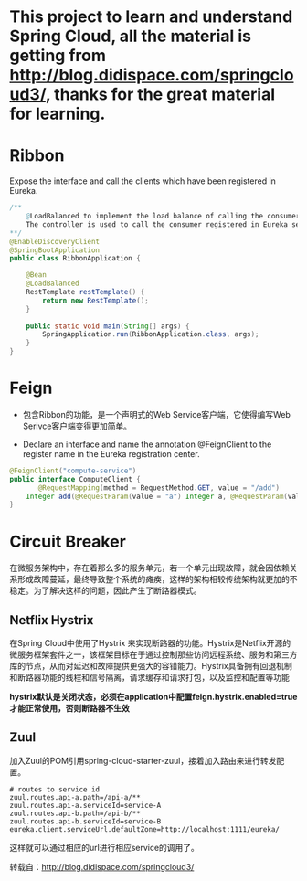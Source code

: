 # This project to learn and understand Spring Cloud, all the material is getting from http://blog.didispace.com/springcloud3/, thanks for the great material for learning.

# Ribbon
Expose the interface and call the clients which have been registered in Eureka.
```java
/** 
    @LoadBalanced to implement the load balance of calling the consumer.
    The controller is used to call the consumer registered in Eureka server. The load balance is auto implemented.
**/
@EnableDiscoveryClient
@SpringBootApplication
public class RibbonApplication {

	@Bean
	@LoadBalanced
	RestTemplate restTemplate() {
		return new RestTemplate();
	}
	
	public static void main(String[] args) {
		SpringApplication.run(RibbonApplication.class, args);
	}
}

```


# Feign
* 包含Ribbon的功能，是一个声明式的Web Service客户端，它使得编写Web Serivce客户端变得更加简单。

* Declare an interface and name the annotation @FeignClient to the register name in the Eureka registration center.

```java
@FeignClient("compute-service")
public interface ComputeClient {
       @RequestMapping(method = RequestMethod.GET, value = "/add")
    Integer add(@RequestParam(value = "a") Integer a, @RequestParam(value = "b") Integer b);
}
```

# Circuit Breaker
在微服务架构中，存在着那么多的服务单元，若一个单元出现故障，就会因依赖关系形成故障蔓延，最终导致整个系统的瘫痪，这样的架构相较传统架构就更加的不稳定。为了解决这样的问题，因此产生了断路器模式。

## Netflix Hystrix
在Spring Cloud中使用了Hystrix 来实现断路器的功能。Hystrix是Netflix开源的微服务框架套件之一，该框架目标在于通过控制那些访问远程系统、服务和第三方库的节点，从而对延迟和故障提供更强大的容错能力。Hystrix具备拥有回退机制和断路器功能的线程和信号隔离，请求缓存和请求打包，以及监控和配置等功能

**hystrix默认是关闭状态，必须在application中配置feign.hystrix.enabled=true才能正常使用，否则断路器不生效**


## Zuul
加入Zuul的POM引用spring-cloud-starter-zuul，接着加入路由来进行转发配置。

```
# routes to service id
zuul.routes.api-a.path=/api-a/**
zuul.routes.api-a.serviceId=service-A
zuul.routes.api-b.path=/api-b/**
zuul.routes.api-b.serviceId=service-B
eureka.client.serviceUrl.defaultZone=http://localhost:1111/eureka/
```

这样就可以通过相应的url进行相应service的调用了。

转载自：http://blog.didispace.com/springcloud3/